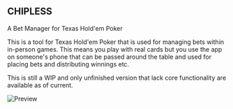 ## CHIPLESS
A Bet Manager for Texas Hold'em Poker

This is a tool for Texas Hold'em Poker that is used for managing bets within in-person games. This means you play with real cards but you use the app on someone's phone that can be passed around the table and used for placing bets and distributing winnings etc.

This is still a WIP and only unfinished version that lack core functionality are available as of current.

![Preview](https://github.com/user-attachments/assets/ed30d54f-953a-462c-a123-aaaea56e83b2)
